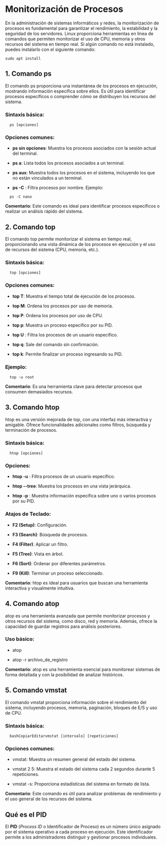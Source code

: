 Monitorización de Procesos
==========================

En la administración de sistemas informáticos y redes, la monitorización de procesos es fundamental para garantizar el rendimiento, la estabilidad y la seguridad de los servidores. Linux proporciona herramientas en línea de comandos que permiten monitorizar el uso de CPU, memoria y otros recursos del sistema en tiempo real. Si algún comando no está instalado, puedes instalarlo con el siguiente comando:

`sudo apt install` 

1\. Comando ps
--------------

El comando ps proporciona una instantánea de los procesos en ejecución, mostrando información específica sobre ellos. Es útil para identificar procesos específicos o comprender cómo se distribuyen los recursos del sistema.

### Sintaxis básica:

`   ps [opciones]   `

### Opciones comunes:

*   **ps sin opciones**: Muestra los procesos asociados con la sesión actual del terminal.
    
*   **ps a**: Lista todos los procesos asociados a un terminal.
    
*   **ps aux**: Muestra todos los procesos en el sistema, incluyendo los que no están vinculados a un terminal.
    
*   **ps -C** : Filtra procesos por nombre. Ejemplo:
    

`   ps -C nano   `

**Comentario**: Este comando es ideal para identificar procesos específicos o realizar un análisis rápido del sistema.

2\. Comando top
---------------

El comando top permite monitorizar el sistema en tiempo real, proporcionando una vista dinámica de los procesos en ejecución y el uso de recursos del sistema (CPU, memoria, etc.).

### Sintaxis básica:

`   top [opciones]   `

### Opciones comunes:

*   **top T**: Muestra el tiempo total de ejecución de los procesos.
    
*   **top M**: Ordena los procesos por uso de memoria.
    
*   **top P**: Ordena los procesos por uso de CPU.
    
*   **top p**: Muestra un proceso específico por su PID.
    
*   **top U** : Filtra los procesos de un usuario específico.
    
*   **top q**: Sale del comando sin confirmación.
    
*   **top k**: Permite finalizar un proceso ingresando su PID.
    

### Ejemplo:

`   top -u root   `

**Comentario**: Es una herramienta clave para detectar procesos que consumen demasiados recursos.

3\. Comando htop
----------------

htop es una versión mejorada de top, con una interfaz más interactiva y amigable. Ofrece funcionalidades adicionales como filtros, búsqueda y terminación de procesos.

### Sintaxis básica:

`   htop [opciones]   `

### Opciones:

*   **htop -u** : Filtra procesos de un usuario específico.
    
*   **htop --tree**: Muestra los procesos en una vista jerárquica.
    
*   **htop -p** : Muestra información específica sobre uno o varios procesos por su PID.
    

### Atajos de Teclado:

*   **F2 (Setup)**: Configuración.
    
*   **F3 (Search)**: Búsqueda de procesos.
    
*   **F4 (Filter)**: Aplicar un filtro.
    
*   **F5 (Tree)**: Vista en árbol.
    
*   **F6 (Sort)**: Ordenar por diferentes parámetros.
    
*   **F9 (Kill)**: Terminar un proceso seleccionado.
    

**Comentario**: htop es ideal para usuarios que buscan una herramienta interactiva y visualmente intuitiva.

4\. Comando atop
----------------

atop es una herramienta avanzada que permite monitorizar procesos y otros recursos del sistema, como disco, red y memoria. Además, ofrece la capacidad de guardar registros para análisis posteriores.

### Uso básico:

*   atop
    
*   atop -r archivo\_de\_registro
    

**Comentario**: atop es una herramienta esencial para monitorear sistemas de forma detallada y con la posibilidad de analizar históricos.

5\. Comando vmstat
------------------

El comando vmstat proporciona información sobre el rendimiento del sistema, incluyendo procesos, memoria, paginación, bloques de E/S y uso de CPU.

### Sintaxis básica:

`   bashCopiarEditarvmstat [intervalo] [repeticiones]   `

### Opciones comunes:

*   vmstat: Muestra un resumen general del estado del sistema.
    
*   vmstat 2 5: Muestra el estado del sistema cada 2 segundos durante 5 repeticiones.
    
*   vmstat -s: Proporciona estadísticas del sistema en formato de lista.
    

**Comentario**: Este comando es útil para analizar problemas de rendimiento y el uso general de los recursos del sistema.

Qué es el PID
-------------

El **PID** (_Process ID_ o Identificador de Proceso) es un número único asignado por el sistema operativo a cada proceso en ejecución. Este identificador permite a los administradores distinguir y gestionar procesos individuales. 


